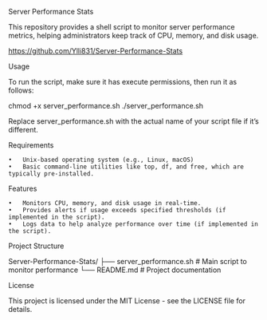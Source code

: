 Server Performance Stats

This repository provides a shell script to monitor server performance metrics, helping administrators keep track of CPU, memory, and disk usage.

https://github.com/Ylli831/Server-Performance-Stats

Usage

To run the script, make sure it has execute permissions, then run it as follows:

chmod +x server_performance.sh
./server_performance.sh

Replace server_performance.sh with the actual name of your script file if it’s different.

Requirements

	•	Unix-based operating system (e.g., Linux, macOS)
	•	Basic command-line utilities like top, df, and free, which are typically pre-installed.

Features

	•	Monitors CPU, memory, and disk usage in real-time.
	•	Provides alerts if usage exceeds specified thresholds (if implemented in the script).
	•	Logs data to help analyze performance over time (if implemented in the script).

Project Structure

Server-Performance-Stats/
├── server_performance.sh   # Main script to monitor performance
└── README.md               # Project documentation

License

This project is licensed under the MIT License - see the LICENSE file for details.